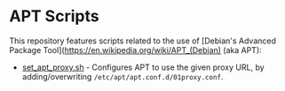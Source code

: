 # APT Scripts

This repository features scripts related to the use of
[Debian's Advanced Package Tool](https://en.wikipedia.org/wiki/APT_(Debian)
(aka APT):

*   [set_apt_proxy.sh](/set_apt_proxy.sh) - Configures APT to use the
    given proxy URL, by adding/overwriting `/etc/apt/apt.conf.d/01proxy.conf`.
